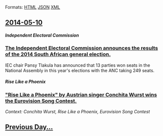 
Formats: [HTML](2014/05/10/index.html)  [JSON](2014/05/10/index.json)  [XML](2014/05/10/index.xml)  

## [2014-05-10](/news/2014/05/10/index.md)

##### Independent Electoral Commission
### [The Independent Electoral Commission announces the results of the 2014 South African general election. ](/news/2014/05/10/the-independent-electoral-commission-announces-the-results-of-the-2014-south-african-general-election.md)
IEC chair Pansy Tlakula has announced that 13 parties won seats in the National Assembly in this year&#039;s elections with the ANC taking 249 seats.

##### Rise Like a Phoenix
### ["Rise Like a Phoenix" by Austrian singer Conchita Wurst wins the Eurovision Song Contest. ](/news/2014/05/10/rise-like-a-phoenix-by-austrian-singer-conchita-wurst-wins-the-eurovision-song-contest.md)
_Context: Conchita Wurst, Rise Like a Phoenix, Eurovision Song Contest_

## [Previous Day...](/news/2014/05/9/index.md)

